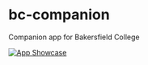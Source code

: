 # bc-companion
Companion app for Bakersfield College

[![App Showcase](https://img.youtube.com/vi/By6xliU4ovQ/0.jpg)](https://youtu.be/By6xliU4ovQ)
